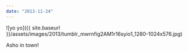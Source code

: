 ```yaml
---
date: "2013-11-24"
---
```


![yo yo]({{ site.baseurl }}/assets/images/2013/tumblr_mwrnfig2AM1r16syio1_1280-1024x576.jpg)

Asho in town!
